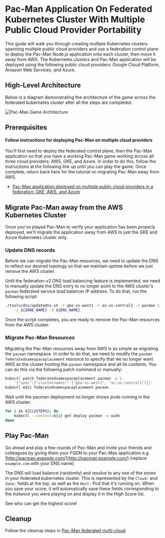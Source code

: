 # Pac-Man Application On Federated Kubernetes Cluster With Multiple Public Cloud Provider Portability

This guide will walk you through creating multiple Kubernetes clusters spanning
multiple public cloud providers and use a federation control plane to deploy
the Pac-Man Node.js application onto each cluster, then move it away from AWS.
The Kubernetes clusters and Pac-Man application will be deployed using the
following public cloud providers: Google Cloud Platform, Amazon Web Services,
and Azure.

## High-Level Architecture

Below is a diagram demonstrating the architecture of the game across the federated kubernetes cluster after all the steps are completed.

![Pac-Man Game
Architecture](images/Kubernetes-Federation-Game-AWS-GKE-AZ-Portability.png)

## Prerequisites

#### Follow instructions for deploying Pac-Man on multiple cloud providers

You'll first need to deploy the federated control plane, then the Pac-Man
application so that you have a working Pac-Man game working across all three
cloud providers: AWS, GKE, and Azure. In order to do this, follow the
instructions at the following link up until you can play the game. Once
complete, return back here for the tutorial on migrating Pac-Man away from AWS.

- [Pac-Man application deployed on multiple public cloud providers in a federation: GKE, AWS, and Azure](pacman-nodejs-app-federated-multicloud.md)

## Migrate Pac-Man away from the AWS Kubernetes Cluster

Once you've played Pac-Man to verify your application has been properly
deployed, we'll migrate the application away from AWS to just the GKE and Azure
Kubernetes cluster only.

### Update DNS records

Before we can migrate the Pac-Man resources, we need to update the DNS to
reflect our desired topology so that we maintain uptime before we just remove
the AWS cluster.

Until the federation-v2 DNS load balancing feature is implemented, we need to
manually update the DNS entry to no longer point to the AWS cluster's `pacman`
federated service load balancer IP address. To do that, run the following
script:

```bash
./tools/dns/updatedns.sh -t gke-us-west1 -t az-us-central1 -n pacman \
    -z ${ZONE_NAME} -d ${DNS_NAME}
```

Once the script completes, you are ready to remove the Pac-Man resources from
the AWS cluster.

### Migrate Pac-Man Resources

Migrating the Pac-Man resources away from AWS is as simple as migrating the
`pacman` namespace. In order to do that, we need to modify the `pacman`
`federatednamespaceplacement` resource to specify that we no longer want AWS as
the cluster hosting the `pacman` namespace and all its contents. You can do
this via the following patch command or manually:

```bash
kubectl patch federatednamespaceplacement pacman -p \
    '{"spec":{"clusternames": ["gke-us-west1", "az-us-central1"]}}'
kubectl edit federatednamespaceplacement pacman
```

Wait until the pacman deployment no longer shows pods running in the AWS
cluster:

```bash
for i in ${CLUSTERS}; do
    kubectl --context=${i} get deploy pacman -o wide
done
```

## Play Pac-Man

Go ahead and play a few rounds of Pac-Man and invite your friends and
colleagues by giving them your FQDN to your Pac-Man application e.g.
[http://pacman.example.com/](http://pacman.example.com/) (replace
`example.com` with your DNS name).

The DNS will load balance (randomly) and resolve to any one of the zones in
your federated kubernetes cluster. This is represented by the `Cloud:` and
`Zone:` fields at the top, as well as the `Host:` Pod that it's running on.
When you save your score, it will automatically save these fields corresponding
to the instance you were playing on and display it in the High Score list.

See who can get the highest score!

## Cleanup

Follow the cleanup steps in [Pac-Man federated
multi-cloud](pacman-nodejs-app-federated-multicloud.md#cleanup).
